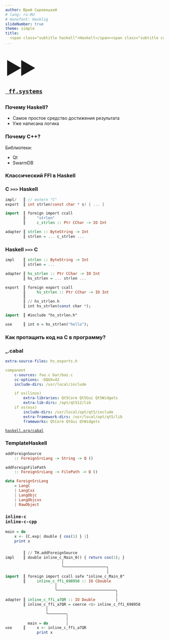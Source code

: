 ```yaml
---
author: Юрий Сыровецкий
# lang: ru-RU
# monofont: Hasklig
slideNumber: true
theme: simple
title:
  <span class="subtitle haskell">Haskell</span><span class="subtitle cxx">C++</span>
...
```


###

<h1><div style="font-size: 2em; letter-spacing: -0.155em;">▶▶</div></h1>
<h2><code><a href="https://ff.systems">&nbsp;ff.systems</a></code><h2>

### Почему Haskell?

- Самое простое средство достижения результата
- Уже написана логика

### Почему C++?

Библиотеки:

- Qt
- SwarmDB

### Классический FFI в&nbsp;Haskell

### C `>=>` Haskell

```c
impl/   ║ // extern "C"
export  ║ int strlen(const char * s) { ... }
```

```haskell
import  ║ foreign import ccall
        ║     "strlen"
        ║     c_strlen :: Ptr CChar -> IO Int

adapter ║ strlen :: ByteString -> Int
        ║ strlen = ... c_strlen ...
```

### Haskell `>=>` C

```haskell
impl    ║ strlen :: ByteString -> Int
        ║ strlen = ...

adapter ║ hs_strlen :: Ptr CChar -> IO Int
        ║ hs_strlen = ... strlen ...

export  ║ foreign export ccall
        ║     hs_strlen :: Ptr CChar -> IO Int
        ║
        ║ // hs_strlen.h
        ║ int hs_strlen(const char *);

import  ║ #include "hs_strlen.h"

use     ║ int n = hs_strlen("hello");
```

### Как&nbsp;протащить код&nbsp;на&nbsp;C в&nbsp;программу?

### _.cabal

```yaml
extra-source-files: hs_exports.h

component
    c-sources: foo.c bar/baz.c
    cc-options: -DQUX=42
    include-dirs: /usr/local/include

    if os(linux)
        extra-libraries: Qt5Core Qt5Gui Qt5Widgets
        extra-lib-dirs: /opt/qt512/lib
    if os(osx)
        include-dirs: /usr/local/opt/qt5/include
        extra-framework-dirs: /usr/local/opt/qt5/lib
        frameworks: QtCore QtGui QtWidgets
```

<a href="https://haskell.org/cabal/users-guide/developing-packages.html">`haskell.org/cabal`</a>

### TemplateHaskell

```haskell
addForeignSource
    :: ForeignSrcLang -> String -> Q ()

addForeignFilePath
    :: ForeignSrcLang -> FilePath -> Q ()

data ForeignSrcLang
    = LangC
    | LangCxx
    | LangObjc
    | LangObjcxx
    | RawObject
```

### <code>inline-c&nbsp;&nbsp;&nbsp;&nbsp;<br>inline-c-cpp</code>

```haskell
main = do
    x <- [C.exp| double { cos(1) } |]
    print x
```

###

```haskell
        ║ // TH.addForeignSource
impl    ║ double inline_c_Main_0() { return cos(1); }
                         │
                         ╰───────────────────╮
                                             │
import  ║ foreign import ccall safe "inline_c_Main_0"
        ║     inline_c_ffi_698958 :: IO CDouble
                      │
                      ╰──────────────────────────╮
                                                 │
adapter ║ inline_c_ffi_a7QR :: IO Double         │
        ║ inline_c_ffi_a7QR = coerce <$> inline_c_ffi_698958
                  │
                  ╰────────╮
                           │
          main = do        │
use     ║     x <- inline_c_ffi_a7QR
              print x
```

<!-- technical area -->

<style>
  .reveal h1,
  .reveal h2,
  .reveal h3,
  .reveal h4,
  .reveal h5,
  .reveal h6 {
    font-family: Helvetica, sans-serif;
  }
  .reveal pre {
    box-shadow: none;
  }
  .reveal pre code {
    max-height: none;
  }
  .title .subtitle {
    border-color: black;
    border-style: solid;
    padding-left: 0.25em;
    padding-right: 0.25em;
  }
  .title .haskell {
    border-width: 0 0.05em 0.05em 0;
    padding-top: 0.05em;
  }
  .title .cxx {
    border-width: 0.05em 0 0 0;
  }
</style>
